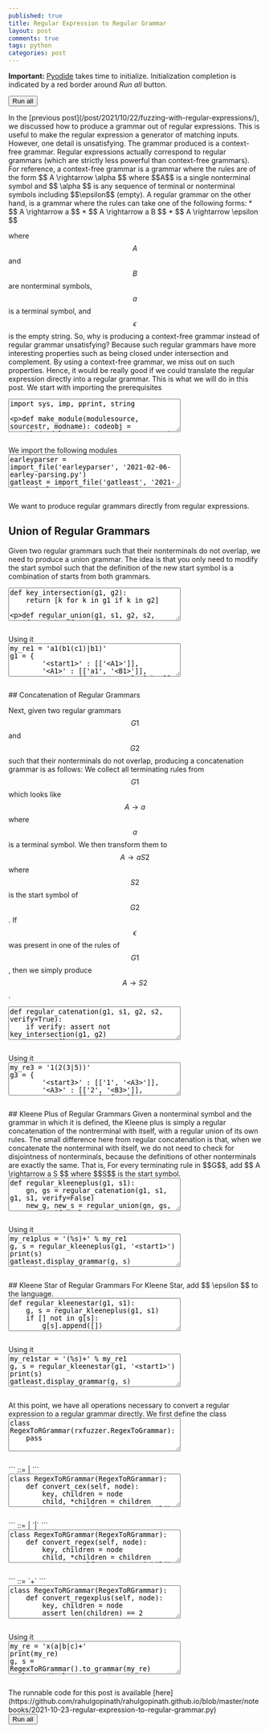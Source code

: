 ```yaml
---
published: true
title: Regular Expression to Regular Grammar
layout: post
comments: true
tags: python
categories: post
---
```

<script type="text/javascript">window.languagePluginUrl='/resources/pyodide/full/3.9/';</script>
<script src="/resources/pyodide/full/3.9/pyodide.js"></script>
<link rel="stylesheet" type="text/css" media="all" href="/resources/skulpt/css/codemirror.css">
<link rel="stylesheet" type="text/css" media="all" href="/resources/skulpt/css/solarized.css">
<link rel="stylesheet" type="text/css" media="all" href="/resources/skulpt/css/env/editor.css">

<script src="/resources/skulpt/js/codemirrorepl.js" type="text/javascript"></script>
<script src="/resources/skulpt/js/python.js" type="text/javascript"></script>
<script src="/resources/pyodide/js/env/editor.js" type="text/javascript"></script>

**Important:** [Pyodide](https://pyodide.readthedocs.io/en/latest/) takes time to initialize.
Initialization completion is indicated by a red border around *Run all* button.
<form name='python_run_form'>
<button type="button" name="python_run_all">Run all</button>
</form>
In the [previous post](/post/2021/10/22/fuzzing-with-regular-expressions/), we
discussed how to produce a grammar out of regular expressions. This is
useful to make the regular expression a generator of matching inputs. However,
one detail is unsatisfying. The grammar produced is a context-free grammar.
Regular expressions actually correspond to regular grammars (which
are strictly less powerful than context-free grammars).
For reference, a context-free grammar is a grammar where the rules are of
the form $$ A \rightarrow \alpha $$ where $$A$$ is a single nonterminal symbol
and $$ \alpha $$ is any sequence of terminal or nonterminal symbols
including $$\epsilon$$ (empty).
A regular grammar on the other hand, is a grammar where the rules can take one
of the following forms:
* $$ A \rightarrow a $$
* $$ A \rightarrow a B $$
* $$ A \rightarrow \epsilon $$

where $$ A $$  and $$ B $$ are nonterminal symbols, $$ a $$ is a terminal
symbol, and $$ \epsilon $$ is the empty string.
So, why is producing a context-free grammar instead of regular grammar
unsatisfying? Because such regular grammars have more interesting properties
such as being closed under intersection and complement. By using a
context-free grammar, we miss out on such properties.
Hence, it would be really good if we could
translate the regular expression directly into a regular grammar. This is what
we will do in this post.
We start with importing the prerequisites

<!--
############
import sys, imp, pprint, string

def make_module(modulesource, sourcestr, modname):
    codeobj = compile(modulesource, sourcestr, 'exec')
    newmodule = imp.new_module(modname)
    exec(codeobj, newmodule.__dict__)
    return newmodule

def import_file(name, location):
    if "pyodide" in sys.modules:
        import pyodide
        github_repo = 'https://raw.githubusercontent.com/'
        my_repo =  'rahulgopinath/rahulgopinath.github.io'
        module_loc = github_repo + my_repo + '/master/notebooks/%s' % location
        module_str = pyodide.open_url(module_loc).getvalue()
    else:
        module_loc = './notebooks/%s' % location
        with open(module_loc, encoding='utf8') as f:
            module_str = f.read()
    return make_module(module_str, module_loc, name)

############
-->
<form name='python_run_form'>
<textarea cols="40" rows="4" name='python_edit'>
import sys, imp, pprint, string

def make_module(modulesource, sourcestr, modname):
    codeobj = compile(modulesource, sourcestr, &#x27;exec&#x27;)
    newmodule = imp.new_module(modname)
    exec(codeobj, newmodule.__dict__)
    return newmodule

def import_file(name, location):
    if &quot;pyodide&quot; in sys.modules:
        import pyodide
        github_repo = &#x27;https://raw.githubusercontent.com/&#x27;
        my_repo =  &#x27;rahulgopinath/rahulgopinath.github.io&#x27;
        module_loc = github_repo + my_repo + &#x27;/master/notebooks/%s&#x27; % location
        module_str = pyodide.open_url(module_loc).getvalue()
    else:
        module_loc = &#x27;./notebooks/%s&#x27; % location
        with open(module_loc, encoding=&#x27;utf8&#x27;) as f:
            module_str = f.read()
    return make_module(module_str, module_loc, name)
</textarea><br />
<pre class='Output' name='python_output'></pre>
<div name='python_canvas'></div>
</form>
We import the following modules

<!--
############
earleyparser = import_file('earleyparser', '2021-02-06-earley-parsing.py')
gatleast = import_file('gatleast', '2021-09-09-fault-inducing-grammar.py')
fuzzer = import_file('fuzzer', '2019-05-28-simplefuzzer-01.py')
rxfuzzer = import_file('rxfuzzer', '2021-10-22-fuzzing-with-regular-expressions.py')

############
-->
<form name='python_run_form'>
<textarea cols="40" rows="4" name='python_edit'>
earleyparser = import_file(&#x27;earleyparser&#x27;, &#x27;2021-02-06-earley-parsing.py&#x27;)
gatleast = import_file(&#x27;gatleast&#x27;, &#x27;2021-09-09-fault-inducing-grammar.py&#x27;)
fuzzer = import_file(&#x27;fuzzer&#x27;, &#x27;2019-05-28-simplefuzzer-01.py&#x27;)
rxfuzzer = import_file(&#x27;rxfuzzer&#x27;, &#x27;2021-10-22-fuzzing-with-regular-expressions.py&#x27;)
</textarea><br />
<pre class='Output' name='python_output'></pre>
<div name='python_canvas'></div>
</form>
We want to produce regular grammars directly from regular expressions.

 
## Union of Regular Grammars

Given two regular grammars such that their nonterminals do not overlap,
we need to produce a union grammar.
The idea is that you only need to modify the start symbol such that
the definition of the new start symbol is a combination of starts from both
grammars.

<!--
############
def key_intersection(g1, g2):
    return [k for k in g1 if k in g2]

def regular_union(g1, s1, g2, s2, verify=True):
    if verify: assert not key_intersection(g1, g2)
    new_s = '<%s>' % (s1[1:-1] + s2[1:-1])
    assert new_s not in g1
    assert new_s not in g2
    return {**g1, **g2, **{new_s: (list(g1[s1]) + list(g2[s2]))}}, new_s

############
-->
<form name='python_run_form'>
<textarea cols="40" rows="4" name='python_edit'>
def key_intersection(g1, g2):
    return [k for k in g1 if k in g2]

def regular_union(g1, s1, g2, s2, verify=True):
    if verify: assert not key_intersection(g1, g2)
    new_s = &#x27;&lt;%s&gt;&#x27; % (s1[1:-1] + s2[1:-1])
    assert new_s not in g1
    assert new_s not in g2
    return {**g1, **g2, **{new_s: (list(g1[s1]) + list(g2[s2]))}}, new_s
</textarea><br />
<pre class='Output' name='python_output'></pre>
<div name='python_canvas'></div>
</form>
Using it

<!--
############
my_re1 = 'a1(b1(c1)|b1)'
g1 = {
        '<start1>' : [['<A1>']],
        '<A1>' : [['a1', '<B1>']],
        '<B1>' : [['b1','<C1>'], ['b1']],
        '<C1>' : [['c1']]
        }
my_re2 = 'a2(b2)|a2'
g2 = {
        '<start2>' : [['<A2>']],
        '<A2>' : [['a2', '<B2>'], ['a2']],
        '<B2>' : [['b2']]
        }
g, s = regular_union(g1, '<start1>', g2, '<start2>')
print(s)
gatleast.display_grammar(g, s)
# check it has worked
import re
rgf = fuzzer.LimitFuzzer(g)
for i in range(10):
    v = rgf.fuzz(s)
    assert re.match(my_re1, v) or re.match(my_re2, v), v

############
-->
<form name='python_run_form'>
<textarea cols="40" rows="4" name='python_edit'>
my_re1 = &#x27;a1(b1(c1)|b1)&#x27;
g1 = {
        &#x27;&lt;start1&gt;&#x27; : [[&#x27;&lt;A1&gt;&#x27;]],
        &#x27;&lt;A1&gt;&#x27; : [[&#x27;a1&#x27;, &#x27;&lt;B1&gt;&#x27;]],
        &#x27;&lt;B1&gt;&#x27; : [[&#x27;b1&#x27;,&#x27;&lt;C1&gt;&#x27;], [&#x27;b1&#x27;]],
        &#x27;&lt;C1&gt;&#x27; : [[&#x27;c1&#x27;]]
        }
my_re2 = &#x27;a2(b2)|a2&#x27;
g2 = {
        &#x27;&lt;start2&gt;&#x27; : [[&#x27;&lt;A2&gt;&#x27;]],
        &#x27;&lt;A2&gt;&#x27; : [[&#x27;a2&#x27;, &#x27;&lt;B2&gt;&#x27;], [&#x27;a2&#x27;]],
        &#x27;&lt;B2&gt;&#x27; : [[&#x27;b2&#x27;]]
        }
g, s = regular_union(g1, &#x27;&lt;start1&gt;&#x27;, g2, &#x27;&lt;start2&gt;&#x27;)
print(s)
gatleast.display_grammar(g, s)
# check it has worked
import re
rgf = fuzzer.LimitFuzzer(g)
for i in range(10):
    v = rgf.fuzz(s)
    assert re.match(my_re1, v) or re.match(my_re2, v), v
</textarea><br />
<pre class='Output' name='python_output'></pre>
<div name='python_canvas'></div>
</form>
## Concatenation of Regular Grammars

Next, given two regular grammars $$G1$$ and $$G2$$ such that
their nonterminals do not overlap, producing a concatenation grammar is as
follows: We collect all terminating rules from $$G1$$ which looks like
$$ A \rightarrow a $$ where
$$ a $$ is a terminal symbol. We then transform them to $$ A \rightarrow a S2 $$
where $$ S2 $$ is the start symbol of $$G2$$. If $$ \epsilon $$ was present in
one of the rules of $$G1$$, then we simply produce $$ A \rightarrow S2 $$.

<!--
############
def regular_catenation(g1, s1, g2, s2, verify=True):
    if verify: assert not key_intersection(g1, g2)
    new_g = {}
    for k in g1:
        new_rules = []
        new_g[k] = new_rules
        for r in g1[k]:
            if len(r) == 0: # epsilon
                #new_rules.extend(g2[s2])
                new_rules.append([s2])
            elif len(r) == 1 and not fuzzer.is_nonterminal(r[0]):
                new_rules.append(r + [s2])
            else:
                new_rules.append(r)
    return {**g2, **new_g}, s1

############
-->
<form name='python_run_form'>
<textarea cols="40" rows="4" name='python_edit'>
def regular_catenation(g1, s1, g2, s2, verify=True):
    if verify: assert not key_intersection(g1, g2)
    new_g = {}
    for k in g1:
        new_rules = []
        new_g[k] = new_rules
        for r in g1[k]:
            if len(r) == 0: # epsilon
                #new_rules.extend(g2[s2])
                new_rules.append([s2])
            elif len(r) == 1 and not fuzzer.is_nonterminal(r[0]):
                new_rules.append(r + [s2])
            else:
                new_rules.append(r)
    return {**g2, **new_g}, s1
</textarea><br />
<pre class='Output' name='python_output'></pre>
<div name='python_canvas'></div>
</form>
Using it

<!--
############
my_re3 = '1(2(3|5))'
g3 = {
        '<start3>' : [['1', '<A3>']],
        '<A3>' : [['2', '<B3>']],
        '<B3>' : [['3'], ['5']]
        }
my_re4 = 'a(b(c|d)|b)'
g4 = {
        '<start4>' : [['a', '<A4>']],
        '<A4>' : [['b', '<B4>'], ['b']],
        '<B4>' : [['c'], ['d']]
        }
g, s = regular_catenation(g3, '<start3>', g4, '<start4>')
print(s)
gatleast.display_grammar(g, s)
# check it has worked
import re
rgf = fuzzer.LimitFuzzer(g)
for i in range(10):
    v = rgf.fuzz(s)
    assert re.match(my_re3 + my_re4, v), v

############
-->
<form name='python_run_form'>
<textarea cols="40" rows="4" name='python_edit'>
my_re3 = &#x27;1(2(3|5))&#x27;
g3 = {
        &#x27;&lt;start3&gt;&#x27; : [[&#x27;1&#x27;, &#x27;&lt;A3&gt;&#x27;]],
        &#x27;&lt;A3&gt;&#x27; : [[&#x27;2&#x27;, &#x27;&lt;B3&gt;&#x27;]],
        &#x27;&lt;B3&gt;&#x27; : [[&#x27;3&#x27;], [&#x27;5&#x27;]]
        }
my_re4 = &#x27;a(b(c|d)|b)&#x27;
g4 = {
        &#x27;&lt;start4&gt;&#x27; : [[&#x27;a&#x27;, &#x27;&lt;A4&gt;&#x27;]],
        &#x27;&lt;A4&gt;&#x27; : [[&#x27;b&#x27;, &#x27;&lt;B4&gt;&#x27;], [&#x27;b&#x27;]],
        &#x27;&lt;B4&gt;&#x27; : [[&#x27;c&#x27;], [&#x27;d&#x27;]]
        }
g, s = regular_catenation(g3, &#x27;&lt;start3&gt;&#x27;, g4, &#x27;&lt;start4&gt;&#x27;)
print(s)
gatleast.display_grammar(g, s)
# check it has worked
import re
rgf = fuzzer.LimitFuzzer(g)
for i in range(10):
    v = rgf.fuzz(s)
    assert re.match(my_re3 + my_re4, v), v
</textarea><br />
<pre class='Output' name='python_output'></pre>
<div name='python_canvas'></div>
</form>
## Kleene Plus of Regular Grammars
Given a nonterminal symbol and the grammar in which it is defined, the
Kleene plus is simply a regular concatenation of the nontrerminal with
itself, with a regular union of its own rules. The small difference here
from regular concatenation is that, when we concatenate the nonterminal with
itself, we do not need to check for disjointness of nonterminals, because the
definitions of other nonterminals are exactly the same.
That is, For every terminating rule in $$G$$, add $$ A \rightarrow a S $$ where $$S$$
is the start symbol.

<!--
############
def regular_kleeneplus(g1, s1):
    gn, gs = regular_catenation(g1, s1, g1, s1, verify=False)
    new_g, new_s = regular_union(gn, gs, g1, s1, verify=False)
    return new_g, new_s

############
-->
<form name='python_run_form'>
<textarea cols="40" rows="4" name='python_edit'>
def regular_kleeneplus(g1, s1):
    gn, gs = regular_catenation(g1, s1, g1, s1, verify=False)
    new_g, new_s = regular_union(gn, gs, g1, s1, verify=False)
    return new_g, new_s
</textarea><br />
<pre class='Output' name='python_output'></pre>
<div name='python_canvas'></div>
</form>
Using it

<!--
############
my_re1plus = '(%s)+' % my_re1
g, s = regular_kleeneplus(g1, '<start1>')
print(s)
gatleast.display_grammar(g, s)
# check it has worked
import re
rgf = fuzzer.LimitFuzzer(g)
for i in range(10):
    v = rgf.fuzz(s)
    assert re.match(my_re1plus, v), v

############
-->
<form name='python_run_form'>
<textarea cols="40" rows="4" name='python_edit'>
my_re1plus = &#x27;(%s)+&#x27; % my_re1
g, s = regular_kleeneplus(g1, &#x27;&lt;start1&gt;&#x27;)
print(s)
gatleast.display_grammar(g, s)
# check it has worked
import re
rgf = fuzzer.LimitFuzzer(g)
for i in range(10):
    v = rgf.fuzz(s)
    assert re.match(my_re1plus, v), v
</textarea><br />
<pre class='Output' name='python_output'></pre>
<div name='python_canvas'></div>
</form>
## Kleene Star of Regular Grammars
For Kleene Star, add $$ \epsilon $$ to the language.

<!--
############
def regular_kleenestar(g1, s1):
    g, s = regular_kleeneplus(g1, s1)
    if [] not in g[s]:
        g[s].append([])
    return g, s

############
-->
<form name='python_run_form'>
<textarea cols="40" rows="4" name='python_edit'>
def regular_kleenestar(g1, s1):
    g, s = regular_kleeneplus(g1, s1)
    if [] not in g[s]:
        g[s].append([])
    return g, s
</textarea><br />
<pre class='Output' name='python_output'></pre>
<div name='python_canvas'></div>
</form>
Using it

<!--
############
my_re1star = '(%s)+' % my_re1
g, s = regular_kleenestar(g1, '<start1>')
print(s)
gatleast.display_grammar(g, s)
# check it has worked
import re
rgf = fuzzer.LimitFuzzer(g)
for i in range(10):
    v = rgf.fuzz(s)
    assert (re.match(my_re1star, v) or v == ''), v

############
-->
<form name='python_run_form'>
<textarea cols="40" rows="4" name='python_edit'>
my_re1star = &#x27;(%s)+&#x27; % my_re1
g, s = regular_kleenestar(g1, &#x27;&lt;start1&gt;&#x27;)
print(s)
gatleast.display_grammar(g, s)
# check it has worked
import re
rgf = fuzzer.LimitFuzzer(g)
for i in range(10):
    v = rgf.fuzz(s)
    assert (re.match(my_re1star, v) or v == &#x27;&#x27;), v
</textarea><br />
<pre class='Output' name='python_output'></pre>
<div name='python_canvas'></div>
</form>
At this point, we have all operations  necessary to convert a regular
expression to a regular grammar directly. We first define the class

<!--
############
class RegexToRGrammar(rxfuzzer.RegexToGrammar):
    pass

############
-->
<form name='python_run_form'>
<textarea cols="40" rows="4" name='python_edit'>
class RegexToRGrammar(rxfuzzer.RegexToGrammar):
    pass
</textarea><br />
<pre class='Output' name='python_output'></pre>
<div name='python_canvas'></div>
</form>
```
 <cex>   ::= <exp>
           | <exp> <cex> 
```

<!--
############
class RegexToRGrammar(RegexToRGrammar):
    def convert_cex(self, node):
        key, children = node
        child, *children = children
        g1, s1 = self.convert_exp(child)
        if children:
            assert len(children) == 1
            g2, key2 = self.convert_cex(children[0])
            g, s = regular_catenation(g1, s1, g2, key2)
            return g, s
        else:
            return g1, s1

############
-->
<form name='python_run_form'>
<textarea cols="40" rows="4" name='python_edit'>
class RegexToRGrammar(RegexToRGrammar):
    def convert_cex(self, node):
        key, children = node
        child, *children = children
        g1, s1 = self.convert_exp(child)
        if children:
            assert len(children) == 1
            g2, key2 = self.convert_cex(children[0])
            g, s = regular_catenation(g1, s1, g2, key2)
            return g, s
        else:
            return g1, s1
</textarea><br />
<pre class='Output' name='python_output'></pre>
<div name='python_canvas'></div>
</form>
```
  <regex> ::= <cex>
            | <cex> `|` <regex>
```

<!--
############
class RegexToRGrammar(RegexToRGrammar):
    def convert_regex(self, node):
        key, children = node
        child, *children = children
        g1, s1 = self.convert_cex(child)
        if not children: return g1, s1
        if len(children) == 2:
            g2, s2 = self.convert_regex(children[1])
            g, s = regular_union(g1, s1, g2, s2)
            return g, s
        else:
            assert len(children) == 1
            g1[s1].append([])
            return g1, s1

############
-->
<form name='python_run_form'>
<textarea cols="40" rows="4" name='python_edit'>
class RegexToRGrammar(RegexToRGrammar):
    def convert_regex(self, node):
        key, children = node
        child, *children = children
        g1, s1 = self.convert_cex(child)
        if not children: return g1, s1
        if len(children) == 2:
            g2, s2 = self.convert_regex(children[1])
            g, s = regular_union(g1, s1, g2, s2)
            return g, s
        else:
            assert len(children) == 1
            g1[s1].append([])
            return g1, s1
</textarea><br />
<pre class='Output' name='python_output'></pre>
<div name='python_canvas'></div>
</form>
```
   <regexplus> ::= <unitexp> `+`
```

<!--
############
class RegexToRGrammar(RegexToRGrammar):
    def convert_regexplus(self, node):
        key, children = node
        assert len(children) == 2
        g, s = self.convert_unitexp(children[0])
        return regular_kleeneplus(g, s)

    def convert_regexstar(self, node):
        key, children = node
        assert len(children) == 2
        g, s = self.convert_unitexp(children[0])
        return regular_kleenestar(g, s)


############
-->
<form name='python_run_form'>
<textarea cols="40" rows="4" name='python_edit'>
class RegexToRGrammar(RegexToRGrammar):
    def convert_regexplus(self, node):
        key, children = node
        assert len(children) == 2
        g, s = self.convert_unitexp(children[0])
        return regular_kleeneplus(g, s)

    def convert_regexstar(self, node):
        key, children = node
        assert len(children) == 2
        g, s = self.convert_unitexp(children[0])
        return regular_kleenestar(g, s)
</textarea><br />
<pre class='Output' name='python_output'></pre>
<div name='python_canvas'></div>
</form>
Using it

<!--
############
my_re = 'x(a|b|c)+'
print(my_re)
g, s = RegexToRGrammar().to_grammar(my_re)
gatleast.display_grammar(g, s)
# check it has worked
import re
rgf = fuzzer.LimitFuzzer(g)
for i in range(10):
    v = rgf.fuzz(s)
    print(repr(v))
    assert re.match(my_re, v), v

############
-->
<form name='python_run_form'>
<textarea cols="40" rows="4" name='python_edit'>
my_re = &#x27;x(a|b|c)+&#x27;
print(my_re)
g, s = RegexToRGrammar().to_grammar(my_re)
gatleast.display_grammar(g, s)
# check it has worked
import re
rgf = fuzzer.LimitFuzzer(g)
for i in range(10):
    v = rgf.fuzz(s)
    print(repr(v))
    assert re.match(my_re, v), v
</textarea><br />
<pre class='Output' name='python_output'></pre>
<div name='python_canvas'></div>
</form>
The runnable code for this post is available [here](https://github.com/rahulgopinath/rahulgopinath.github.io/blob/master/notebooks/2021-10-23-regular-expression-to-regular-grammar.py)

<form name='python_run_form'>
<button type="button" name="python_run_all">Run all</button>
</form>
